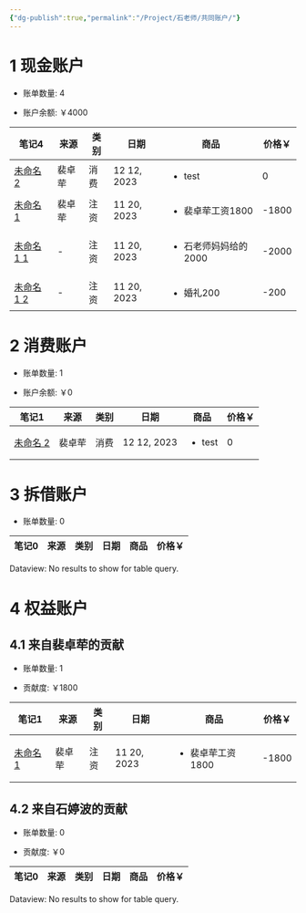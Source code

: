 ```yaml
---
{"dg-publish":true,"permalink":"/Project/石老师/共同账户/"}
---
```



# 1 现金账户
<p><span><ul>
<li>账单数量: 4</li>
</ul></span></p><p><span><ul>
<li>账户余额: ￥4000</li>
</ul></span></p><div><table class="dataview table-view-table"><thead class="table-view-thead"><tr class="table-view-tr-header"><th class="table-view-th"><span>笔记</span><span class="dataview small-text">4</span></th><th class="table-view-th"><span>来源</span></th><th class="table-view-th"><span>类别</span></th><th class="table-view-th"><span>日期</span></th><th class="table-view-th"><span>商品</span></th><th class="table-view-th"><span>价格￥</span></th></tr></thead><tbody class="table-view-tbody"><tr><td><span><a data-tooltip-position="top" aria-label="Resource/bill/未命名 2.md" data-href="Resource/bill/未命名 2.md" href="Resource/bill/未命名 2.md" class="internal-link" target="_blank" rel="noopener">未命名 2</a></span></td><td><span>裴卓荦</span></td><td><span>消费</span></td><td>12 12, 2023</td><td><ul class="dataview dataview-ul dataview-result-list-ul"><li class="dataview-result-list-li"><span>test</span></li></ul></td><td>0</td></tr><tr><td><span><a data-tooltip-position="top" aria-label="Resource/bill/未命名 1.md" data-href="Resource/bill/未命名 1.md" href="Resource/bill/未命名 1.md" class="internal-link" target="_blank" rel="noopener">未命名 1</a></span></td><td><span>裴卓荦</span></td><td><span>注资</span></td><td>11 20, 2023</td><td><ul class="dataview dataview-ul dataview-result-list-ul"><li class="dataview-result-list-li"><span>裴卓荦工资1800</span></li></ul></td><td>-1800</td></tr><tr><td><span><a data-tooltip-position="top" aria-label="Resource/bill/未命名 1 1.md" data-href="Resource/bill/未命名 1 1.md" href="Resource/bill/未命名 1 1.md" class="internal-link" target="_blank" rel="noopener">未命名 1 1</a></span></td><td><span>-</span></td><td><span>注资</span></td><td>11 20, 2023</td><td><ul class="dataview dataview-ul dataview-result-list-ul"><li class="dataview-result-list-li"><span>石老师妈妈给的2000</span></li></ul></td><td>-2000</td></tr><tr><td><span><a data-tooltip-position="top" aria-label="Resource/bill/未命名 1 2.md" data-href="Resource/bill/未命名 1 2.md" href="Resource/bill/未命名 1 2.md" class="internal-link" target="_blank" rel="noopener">未命名 1 2</a></span></td><td><span>-</span></td><td><span>注资</span></td><td>11 20, 2023</td><td><ul class="dataview dataview-ul dataview-result-list-ul"><li class="dataview-result-list-li"><span>婚礼200</span></li></ul></td><td>-200</td></tr></tbody></table></div>

# 2 消费账户
<p><span><ul>
<li>账单数量: 1</li>
</ul></span></p><p><span><ul>
<li>账户余额: ￥0</li>
</ul></span></p><div><table class="dataview table-view-table"><thead class="table-view-thead"><tr class="table-view-tr-header"><th class="table-view-th"><span>笔记</span><span class="dataview small-text">1</span></th><th class="table-view-th"><span>来源</span></th><th class="table-view-th"><span>类别</span></th><th class="table-view-th"><span>日期</span></th><th class="table-view-th"><span>商品</span></th><th class="table-view-th"><span>价格￥</span></th></tr></thead><tbody class="table-view-tbody"><tr><td><span><a data-tooltip-position="top" aria-label="Resource/bill/未命名 2.md" data-href="Resource/bill/未命名 2.md" href="Resource/bill/未命名 2.md" class="internal-link" target="_blank" rel="noopener">未命名 2</a></span></td><td><span>裴卓荦</span></td><td><span>消费</span></td><td>12 12, 2023</td><td><ul class="dataview dataview-ul dataview-result-list-ul"><li class="dataview-result-list-li"><span>test</span></li></ul></td><td>0</td></tr></tbody></table></div>

# 3 拆借账户
<p><span><ul>
<li>账单数量: 0</li>
</ul></span></p><div><table class="dataview table-view-table"><thead class="table-view-thead"><tr class="table-view-tr-header"><th class="table-view-th"><span>笔记</span><span class="dataview small-text">0</span></th><th class="table-view-th"><span>来源</span></th><th class="table-view-th"><span>类别</span></th><th class="table-view-th"><span>日期</span></th><th class="table-view-th"><span>商品</span></th><th class="table-view-th"><span>价格￥</span></th></tr></thead><tbody class="table-view-tbody"></tbody></table><div class="dataview dataview-error-box"><p class="dataview dataview-error-message">Dataview: No results to show for table query.</p></div></div>

# 4 权益账户

## 4.1 来自裴卓荦的贡献
<p><span><ul>
<li>账单数量: 1</li>
</ul></span></p><p><span><ul>
<li>贡献度: ￥1800</li>
</ul></span></p><div><table class="dataview table-view-table"><thead class="table-view-thead"><tr class="table-view-tr-header"><th class="table-view-th"><span>笔记</span><span class="dataview small-text">1</span></th><th class="table-view-th"><span>来源</span></th><th class="table-view-th"><span>类别</span></th><th class="table-view-th"><span>日期</span></th><th class="table-view-th"><span>商品</span></th><th class="table-view-th"><span>价格￥</span></th></tr></thead><tbody class="table-view-tbody"><tr><td><span><a data-tooltip-position="top" aria-label="Resource/bill/未命名 1.md" data-href="Resource/bill/未命名 1.md" href="Resource/bill/未命名 1.md" class="internal-link" target="_blank" rel="noopener">未命名 1</a></span></td><td><span>裴卓荦</span></td><td><span>注资</span></td><td>11 20, 2023</td><td><ul class="dataview dataview-ul dataview-result-list-ul"><li class="dataview-result-list-li"><span>裴卓荦工资1800</span></li></ul></td><td>-1800</td></tr></tbody></table></div>

## 4.2 来自石婷波的贡献
<p><span><ul>
<li>账单数量: 0</li>
</ul></span></p><p><span><ul>
<li>贡献度: ￥0</li>
</ul></span></p><div><table class="dataview table-view-table"><thead class="table-view-thead"><tr class="table-view-tr-header"><th class="table-view-th"><span>笔记</span><span class="dataview small-text">0</span></th><th class="table-view-th"><span>来源</span></th><th class="table-view-th"><span>类别</span></th><th class="table-view-th"><span>日期</span></th><th class="table-view-th"><span>商品</span></th><th class="table-view-th"><span>价格￥</span></th></tr></thead><tbody class="table-view-tbody"></tbody></table><div class="dataview dataview-error-box"><p class="dataview dataview-error-message">Dataview: No results to show for table query.</p></div></div>
